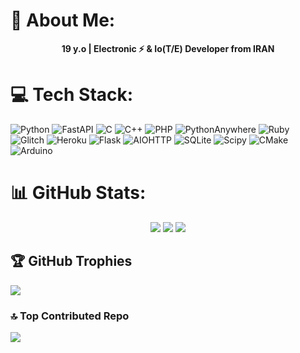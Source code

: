 # 💫 About Me:
<div align="center">
  <b>19 y.o | Electronic ⚡️ & Io(T/E) Developer from IRAN</b>
</div>

# 💻 Tech Stack:

![Python](https://img.shields.io/badge/python-3670A0?style=flat-square&logo=python&logoColor=ffdd54) ![FastAPI](https://img.shields.io/badge/FastAPI-005571?style=flat-square&logo=fastapi) ![C](https://img.shields.io/badge/c-%2300599C.svg?style=flat-square&logo=c&logoColor=white) ![C++](https://img.shields.io/badge/c++-%2300599C.svg?style=flat-square&logo=c%2B%2B&logoColor=white) ![PHP](https://img.shields.io/badge/php-%23777BB4.svg?style=flat-square&logo=php&logoColor=white) ![PythonAnywhere](https://img.shields.io/badge/pythonanywhere-%232F9FD7.svg?style=flat-square&logo=pythonanywhere&logoColor=151515) ![Ruby](https://img.shields.io/badge/ruby-%23CC342D.svg?style=flat-square&logo=ruby&logoColor=white) ![Glitch](https://img.shields.io/badge/glitch-%233333FF.svg?style=flat-square&logo=glitch&logoColor=white) ![Heroku](https://img.shields.io/badge/heroku-%23430098.svg?style=flat-square&logo=heroku&logoColor=white) ![Flask](https://img.shields.io/badge/flask-%23000.svg?style=flat-square&logo=flask&logoColor=white) ![AIOHTTP](https://img.shields.io/badge/iohttp-%232C5bb4.svg?style=flat-square&logo=aiohttp&logoColor=white) ![SQLite](https://img.shields.io/badge/sqlite-%2307405e.svg?style=flat-square&logo=sqlite&logoColor=white) ![Scipy](https://img.shields.io/badge/SciPy-%230C55A5.svg?style=flat-square&logo=scipy&logoColor=%white) ![CMake](https://img.shields.io/badge/CMake-%23008FBA.svg?style=flat-square&logo=cmake&logoColor=white) ![Arduino](https://img.shields.io/badge/-Arduino-00979D?style=for-the-badge&logo=Arduino&logoColor=white)

# 📊 GitHub Stats:
<div align="center">
  <img src="https://github-readme-stats.vercel.app/api?username=PySudo&theme=dark&hide_border=true&include_all_commits=false&count_private=false">
  <img src="https://github-readme-streak-stats.herokuapp.com/?user=PySudo&theme=dark&hide_border=true">
  <img src="https://github-readme-stats.vercel.app/api/top-langs/?username=PySudo&theme=dark&hide_border=true&include_all_commits=false&count_private=false&layout=compact">
</div>

## 🏆 GitHub Trophies
![](https://github-profile-trophy.vercel.app/?username=PySudo&theme=radical&no-frame=false&no-bg=true&margin-w=4)

### 🔝 Top Contributed Repo
![](https://github-contributor-stats.vercel.app/api?username=PySudo&limit=5&theme=radical&combine_all_yearly_contributions=true)
<!-- Proudly created with GPRM ( https://gprm.itsvg.in ) -->

